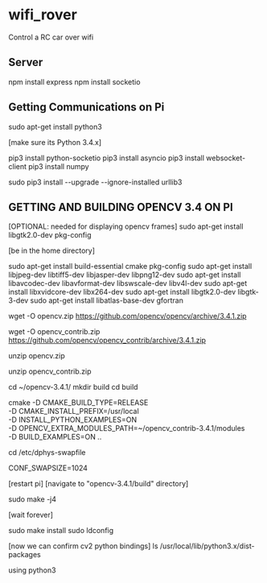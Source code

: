 # wifi_rover

Control a RC car over wifi 

## Server

npm install express
npm install socketio

## Getting Communications on Pi

sudo apt-get install python3

[make sure its Python 3.4.x]

pip3 install python-socketio
pip3 install asyncio
pip3 install websocket-client
pip3 install numpy

sudo pip3 install --upgrade --ignore-installed urllib3


## GETTING AND BUILDING OPENCV 3.4 ON PI


[OPTIONAL: needed for displaying opencv frames]
sudo apt-get install libgtk2.0-dev pkg-config


[be in the home directory]

sudo apt-get install build-essential cmake pkg-config
sudo apt-get install libjpeg-dev libtiff5-dev libjasper-dev libpng12-dev
sudo apt-get install libavcodec-dev libavformat-dev libswscale-dev libv4l-dev
sudo apt-get install libxvidcore-dev libx264-dev
sudo apt-get install libgtk2.0-dev libgtk-3-dev
sudo apt-get install libatlas-base-dev gfortran

wget -O opencv.zip https://github.com/opencv/opencv/archive/3.4.1.zip

wget -O opencv_contrib.zip https://github.com/opencv/opencv_contrib/archive/3.4.1.zip

unzip opencv.zip

unzip opencv_contrib.zip

cd ~/opencv-3.4.1/
mkdir build
cd build

cmake -D CMAKE_BUILD_TYPE=RELEASE \
-D CMAKE_INSTALL_PREFIX=/usr/local \
-D INSTALL_PYTHON_EXAMPLES=ON \
-D OPENCV_EXTRA_MODULES_PATH=~/opencv_contrib-3.4.1/modules \
-D BUILD_EXAMPLES=ON ..

cd /etc/dphys-swapfile

CONF_SWAPSIZE=1024

[restart pi]
[navigate to "opencv-3.4.1/build" directory]

sudo make -j4

[wait forever]

sudo make install
sudo ldconfig


[now we can confirm cv2 python bindings]
ls /usr/local/lib/python3.x/dist-packages



using python3
